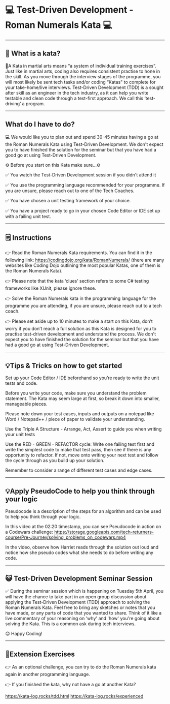 # 💻 Test-Driven Development - Roman Numerals Kata 💻

-----

## 🤔 What is a kata?

🥋A Kata in martial arts means “a system of individual training exercises”. 
Just like in martial arts, coding also requires consistent practise to hone in the skill. 
As you move through the interview stages of the programme, 
you will most likely be sent tech tasks and/or coding “Katas" 
to complete for your take-home/live interviews. 
Test-Driven Development (TDD) is a sought after skill as an engineer in the tech industry, 
as it can help you write testable and clean code through a test-first approach. 
We call this ‘test-driving’ a program.

-----

## What do I have to do?

💻 We would like you to plan out and spend 30-45 minutes having a go at the Roman Numerals Kata 
using Test-Driven Development. We don't expect you to have finished the solution for the seminar 
but that you have had a good go at using Test-Driven Development.

⚙️  Before you start on this Kata make sure...⚙️

✅  You watch the Test-Driven Development session if you didn't attend it

✅  You use the programming language recommended for your programme. If you are unsure, please reach out to one of the Tech Coaches.

✅  You have chosen a unit testing framework of your choice.

✅  You have a project ready to go in your chosen Code Editor or IDE set up with a failing unit test.

-----

## 🗒️ Instructions

👉 Read the Roman Numerals Kata requirements. You can find it in the following 
link: https://codingdojo.org/kata/RomanNumerals/ 
(there are many websites like Coding Dojo outlining the most popular Katas, one of them is the Roman Numerals Kata).

👉 Please note that the kata ‘clues’ section refers to some C# testing frameworks like XUnit, please ignore these.

👉 Solve the Roman Numerals kata in the programming language for the programme you are attending, 
if you are unsure, please reach out to a tech coach.

👉 Please set aside up to 10 minutes to make a start on this Kata, 
don’t worry if you don’t reach a full solution as this Kata is designed for you to practise 
test-driven development and understand the process. We don't expect you to have finished the 
solution for the seminar but that you have had a good go at using Test-Driven Development.

-----

## 💡Tips & Tricks on how to get started

Set up your Code Editor / IDE beforehand so you’re ready to write the unit tests and code.

Before you write your code, make sure you understand the problem statement. 
The Kata may seem large at first, so break it down into smaller, manageable pieces.

Please note down your test cases, inputs and outputs on a notepad like 
Word / Notepad++ / piece of paper to validate your understanding.

Use the Triple A Structure - Arrange, Act, Assert to guide you when writing your unit tests

Use the RED - GREEN - REFACTOR cycle: Write one failing test first and write the simplest code 
to make that test pass, then see if there is any opportunity to refactor. 
If not, move onto writing your next test and follow the cycle through as you build up your solution.

Remember to consider a range of different test cases and edge cases.

-----

## 💡Apply PseudoCode to help you think through your logic

Pseudocode is a description of the steps for an algorithm and can be used to help you think through your logic.

In this video at the 02:20 timestamp, you can see Pseudocode in action on a 
Codewars challenge: https://storage.googleapis.com/tech-returners-course/Pre-Journey/solving_problems_on_codewars.mp4

In the video, observe how Harriet reads through the solution out loud and notice how she 
pseudo codes what she needs to do before writing any code.

-----

## 😺  Test-Driven Development Seminar Session

✅  During the seminar session which is happening on Tuesday 5th April, 
you will have the chance to take part in an open group discussion about applying 
the Test-Driven Development (TDD) approach to solving the Roman Numerals Kata. 
Feel free to bring any sketches or notes that you have made, or any parts of code that you wanted to share. 
Think of it like a live commentary of your reasoning on 'why' and 'how' you're going about solving the Kata. 
This is a common ask during tech interviews.

😊 Happy Coding!

-----

## 🥋Extension Exercises

👉 As an optional challenge, you can try to do the Roman Numerals kata again in another programming language.

👉 If you finished the kata, why not have a go at another Kata?


https://kata-log.rocks/tdd.html
https://kata-log.rocks/experienced


